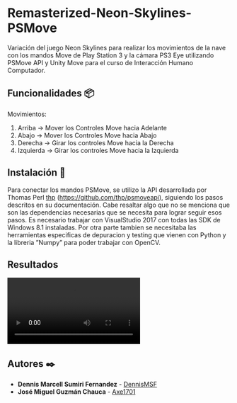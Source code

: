 # Remasterized-Neon-Skylines-PSMove

Variación del juego Neon Skylines para realizar los movimientos de la nave con los mandos Move de Play Station 3 y la cámara PS3 Eye utilizando PSMove API y Unity Move para el curso de Interacción Humano Computador.

## Funcionalidades 📦
Movimientos:
  1. Arriba -> Mover los Controles Move hacia Adelante
  2. Abajo -> Mover los Controles Move hacia Abajo
  3. Derecha -> Girar los controles Move hacia la Derecha
  4. Izquierda -> Girar los controles Move hacia la Izquierda


## Instalación 📖

Para conectar los mandos PSMove, se utilizo la API desarrollada por Thomas Perl [thp](https://github.com/thp) (https://github.com/thp/psmoveapi), siguiendo los pasos descritos en su documentación. Cabe resaltar algo que no se menciona que son las dependencias necesarias que se necesita para lograr seguir esos pasos. Es necesario trabajar con VisualStudio  2017  con  todas  las  SDK  de  Windows  8.1 instaladas. Por otra parte tambien se necesitaba las herramientas especificas  de  depuracion  y  testing  que  vienen  con  Python  y la libreria ”Numpy” para poder trabajar con OpenCV.

## Resultados
![Demo](https://github.com/Axe1701/Remasterized-Neon-Skylines-PSMove/blob/master/Assets/hci_final.mp4)

## Autores ✒️

* **Dennis Marcell Sumiri Fernandez** - [DennisMSF](https://github.com/dennisMSF)
* **José Miguel Guzmán Chauca** - [Axe1701](https://github.com/Axe1701)
